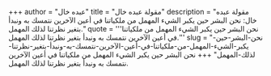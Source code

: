 +++
author = "عبده خال"
title = "مقولة عبده خال"
description = "مقولة عبده خال: نحن البشر حين يكبر الشيء المهمل من ملكياتنا في أعين الآخرين نتمسك به ونبدأ بتغير نظرتنا لذلك المهمل."
quote = '''نحن البشر حين يكبر الشيء المهمل من ملكياتنا في أعين الآخرين نتمسك به ونبدأ بتغير نظرتنا لذلك المهمل.'''
slug = "نحن-البشر-حين-يكبر-الشيء-المهمل-من-ملكياتنا-في-أعين-الآخرين-نتمسك-به-ونبدأ-بتغير-نظرتنا-لذلك-المهمل"
+++
نحن البشر حين يكبر الشيء المهمل من ملكياتنا في أعين الآخرين نتمسك به ونبدأ بتغير نظرتنا لذلك المهمل.
